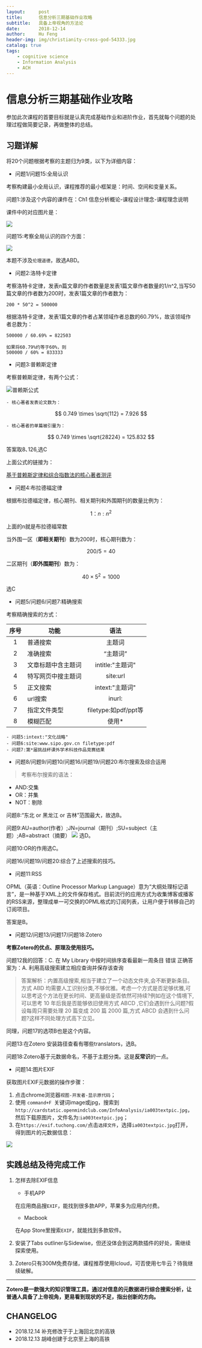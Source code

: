 ```yaml
---
layout:     post
title:      信息分析三期基础作业攻略
subtitle:   具备上帝视角的方法论
date:       2018-12-14
author:     Hu Feng
header-img: img/christianity-cross-god-54333.jpg
catalog: true
tags:
    - cognitive science
    - Information Analysis
    - ACH
---
```


# 信息分析三期基础作业攻略

参加此次课程的首要目标就是认真完成基础作业和进阶作业，首先就每个问题的处理过程做简要记录，再做整体的总结。

## 习题详解

将20个问题根据考察的主题归为9类，以下为详细内容：

- 问题1/问题15:全局认识

考察构建最小全局认识，课程推荐的最小框架是：时间、空间和变量关系。

问题1:涉及这个内容的课件在：Ch1 信息分析概论-课程设计理念-课程理念说明

课件中的对应图片是：

![](https://static.openmindclub.com/openmindclub/2018-10-01-PicIA002CH1Yang%20.005.jpeg)

问题15:考察全局认识的四个方面：

![](https://static.openmindclub.com/openmindclub/2018-10-01-PicIA002CH1Yang%20.046.jpeg)

本题不涉及`伦理道德`，故选ABD。

- 问题2:洛特卡定律

考察洛特卡定律，发表n篇文章的作者数量是发表1篇文章作者数量的1/n^2,当写50篇文章的作者数为200时，发表1篇文章的作者数为：
```
200 * 50^2 = 500000
```
根据洛特卡定律，发表1篇文章的作者占某领域作者总数的60.79%，故该领域作者总数为：

```
500000 / 60.69% = 822503

如果将60.79%约等于60%，则
500000 / 60% = 833333
```
- 问题3:普赖斯定律

考察普赖斯定律，有两个公式：

![普赖斯公式](http://www.jinhuaji.net/hufeng/document/photo.hf.com/image%E6%99%AE%E8%B5%96%E6%96%AF%E5%85%AC%E5%BC%8F.png)

    - 核心著者发表论文数为：

$$ 0.749 \times \sqrt{112} = 7.926 $$

    - 核心著者的单篇被引量为：

$$ 0.749 \times \sqrt{28224} = 125.832 $$

答案取8､126,选C

上面公式的链接为：

[基于普赖斯定律和综合指数法的核心著者测评](http://www.cjstp.cn/cjstp/ch/reader/create_pdf.aspx?file_no=20161214&year_id=2016&quarter_id=12&falg=1)

- 问题4:布拉德福定律

根据布拉德福定律，核心期刊、相关期刊和外围期刊的数量比例为：

$$ 1 ：n : n ^ 2 $$

上面的n就是布拉德福常数

当外围一区（**即相关期刊**）数为200时，核心期刊数为：

$$ 200 / 5 = 40 $$

二区期刊（**即外围期刊**）数为：

$$ 40\times 5^2 = 1000 $$

选C

- 问题5/问题6/问题7:精确搜索

考察精确搜索的方式：

|序号|功能|语法|
|:----:|------------|:-------------------:|
|1|普通搜索|主题词
|2|准确搜索|“主题词”
|3|文章标题中含主题词|intitle:"主题词"
|4|特写网页中搜主题词|site:url
|5|正文搜索|intext:"主题词" 
|6|url搜索|inurl:
|7|指定文件类型|filetype:如pdf/ppt等
|8|模糊匹配|使用*

    - 问题5:intext:"文化战略"
    - 问题6:site:www.sipo.gov.cn filetype:pdf
    - 问题7:第*届挑战杯课外学术科技作品竞赛结果

- 问题8/问题9/问题10/问题16/问题19/问题20:布尔搜索及综合运用

> 考察布尔搜索的语法：
- AND:交集
- OR：并集
- NOT：剔除

问题8:“东北 or 黑龙江 or 吉林”范围最大，故选B。

问题9:AU=author(作者）;JN=journal（期刊）;SU=subject（主题）;AB=abstract（摘要）
![](http://cardstatic.openmindclub.com//18-4-22/11046421.jpg)
选D。

问题10:OR的作用选C。

问题16/问题19/问题20:综合了上述搜索的技巧。

- 问题11:RSS

OPML（英语：Outline Processor Markup Language）意为“大纲处理标记语言”，是一种基于XML上的文件保存格式。目前流行的应用方式为收集博客或播客的RSS来源，整理成单一可交换的OPML格式的订阅列表，让用户便于转移自己的订阅项目。

答案是B。

- 问题12/问题13/问题17/问题18:Zotero

**考察Zotero的优点、原理及使用技巧。**

问题12我的回答：C. 在 My Library 中按时间排序查看最新一周条目 错误
正确答案为：A. 利用高级搜索建立相应查询并保存该查询
> 答案解析：内置高级搜索,相当于建立了一个动态文件夹,会不断更新条目。方式 ABD 均需要人工识别分类,不够优雅。考虑一个方式是否足够优雅,可以思考这个方法在更长时间、更高量级是否依然可持续?例如在这个情境下,可以思考 10 年后我是否能够依旧使用方式 ABCD ,它们会遇到什么问题?假设每周只需要处理 20 篇变成 200 篇 2000 篇,方式 ABCD 会遇到什么问题?这样不同处理方式高下立见。

同理，问题17的选项B也是这个内容。

问题13:在Zotero 安装路径查看有哪些translators，选B。

问题18:Zotero基于元数据命名，不基于主题分类。这是**反常识**的一点。

- 问题14:图片EXIF

获取图片EXIF元数据的操作步骤：

1. 点击chrome浏览器`视图-开发者-显示原代码`；
2. 使用 `command+F `关键词image或jpg，搜索到`http://cardstatic.openmindclub.com/InfoAnalysis/ia003textpic.jpg`，然后下载原图片，文件名为:`ia003textpic.jpg`；
3. 在`https://exif.tuchong.com/`点击`选择文件`，选择`ia003textpic.jpg`打开，得到图片的元数据信息：

![](http://www.jinhuaji.net/hufeng/document/photo.hf.com/imageexif-of-photo.png)

## 实践总结及待完成工作

1. 怎样去除EXIF信息

    - 手机APP

    在应用商品搜`EXIF`，能找到很多款APP，苹果多为应用内付费。

    - Macbook

    在App Store里搜索`EXIF`，就能找到多款软件。

1. 安装了Tabs outliner与Sidewise，但还没体会到这两款插件的好处，需继续探索使用。

2. Zotero只有300M免费存储，课程推荐使用Icloud，可否使用七牛云？待我继续破解。

---
**Zotero是一款强大的知识管理工具，通过对信息的元数据进行综合搜索分析，让普通人具备了上帝视角，更易看到现状的不足，指出创新的方向。**

## CHANGELOG

- 2018.12.14 补充修改于于上海回北京的高铁
- 2018.12.13 胡峰创建于北京至上海的高铁
